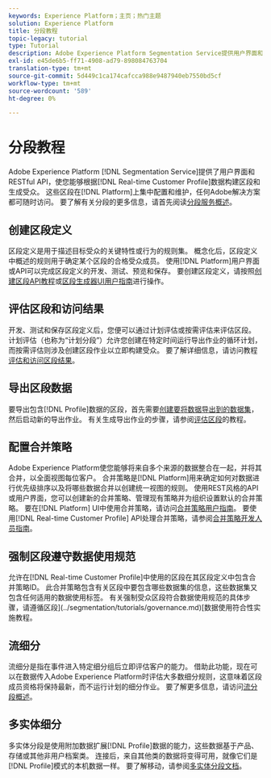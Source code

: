 ```yaml
---
keywords: Experience Platform；主页；热门主题
solution: Experience Platform
title: 分段教程
topic-legacy: tutorial
type: Tutorial
description: Adobe Experience Platform Segmentation Service提供用户界面和RESTful API，使您能够构建细分并根据实时客户用户档案数据生成受众。 这些细分在平台上集中配置和维护，任何Adobe解决方案都可轻松访问。
exl-id: e45de6b5-ff71-4908-ad79-898084763704
translation-type: tm+mt
source-git-commit: 5d449c1ca174cafcca988e9487940eb7550bd5cf
workflow-type: tm+mt
source-wordcount: '589'
ht-degree: 0%

---
```


# 分段教程

Adobe Experience Platform [!DNL Segmentation Service]提供了用户界面和RESTful API，使您能够根据[!DNL Real-time Customer Profile]数据构建区段和生成受众。 这些区段在[!DNL Platform]上集中配置和维护，任何Adobe解决方案都可随时访问。 要了解有关分段的更多信息，请首先阅读[分段服务概述](../segmentation/home.md)。

## 创建区段定义

区段定义是用于描述目标受众的关键特性或行为的规则集。 概念化后，区段定义中概述的规则用于确定某个区段的合格受众成员。 使用[!DNL Platform]用户界面或API可以完成区段定义的开发、测试、预览和保存。 要创建区段定义，请按照[创建区段API教程](../segmentation/tutorials/create-a-segment.md)或[区段生成器UI用户指南](../segmentation/ui/overview.md)进行操作。

## 评估区段和访问结果

开发、测试和保存区段定义后，您便可以通过计划评估或按需评估来评估区段。 计划评估（也称为“计划分段”）允许您创建在特定时间运行导出作业的循环计划，而按需评估则涉及创建区段作业以立即构建受众。 要了解详细信息，请访问教程[评估和访问区段结果](../segmentation/tutorials/evaluate-a-segment.md)。

## 导出区段数据

要导出包含[!DNL Profile]数据的区段，首先需要[创建要将数据导出到的数据集](../segmentation/tutorials/create-dataset-export-segment.md)，然后启动新的导出作业。 有关生成导出作业的步骤，请参阅[评估区段](../segmentation/tutorials/evaluate-a-segment.md)的教程。

## 配置合并策略

Adobe Experience Platform使您能够将来自多个来源的数据整合在一起，并将其合并，以全面视图每位客户。 合并策略是[!DNL Platform]用来确定如何对数据进行优先级排序以及将哪些数据合并以创建统一视图的规则。 使用REST风格的API或用户界面，您可以创建新的合并策略、管理现有策略并为组织设置默认的合并策略。 要在[!DNL Platform] UI中使用合并策略，请访问[合并策略用户指南](../profile/ui/merge-policies.md)。 要使用[!DNL Real-time Customer Profile] API处理合并策略，请参阅[合并策略开发人员指南](../profile/api/merge-policies.md)。

## 强制区段遵守数据使用规范

允许在[!DNL Real-time Customer Profile]中使用的区段在其区段定义中包含合并策略ID。 此合并策略包含有关区段中要包含哪些数据集的信息，这些数据集又包含任何适用的数据使用标签。 有关强制受众区段符合数据使用规范的具体步骤，请遵循区段](../segmentation/tutorials/governance.md)[数据使用符合性实施教程。

## 流细分

流细分是指在事件进入特定细分组后立即评估客户的能力。 借助此功能，现在可以在数据传入Adobe Experience Platform时评估大多数细分规则，这意味着区段成员资格将保持最新，而不运行计划的细分作业。 要了解更多信息，请访问[流分段概述](../segmentation/api/streaming-segmentation.md)。

## 多实体细分

多实体分段是使用附加数据扩展[!DNL Profile]数据的能力，这些数据基于产品、存储或其他非用户档案类。 连接后，来自其他类的数据将变得可用，就像它们是[!DNL Profile]模式的本机数据一样。 要了解移动，请参阅[多实体分段文档](../segmentation/multi-entity-segmentation.md)。
